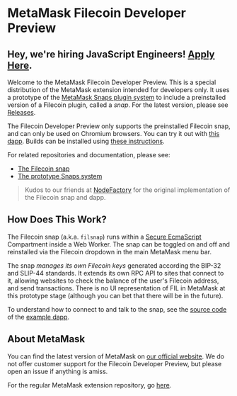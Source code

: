 # MetaMask Filecoin Developer Preview

## Hey, we're hiring JavaScript Engineers! [Apply Here](https://boards.greenhouse.io/consensys/jobs/2572388).

Welcome to the MetaMask Filecoin Developer Preview.
This is a special distribution of the MetaMask extension intended for developers only.
It uses a prototype of the [MetaMask Snaps plugin system](https://medium.com/metamask/introducing-the-next-evolution-of-the-web3-wallet-4abdf801a4ee) to include a preinstalled version of a Filecoin plugin, called a _snap_.
For the latest version, please see [Releases](https://github.com/MetaMask/metamask-extension/releases).

The Filecoin Developer Preview only supports the preinstalled Filecoin snap, and can only be used on Chromium browsers.
You can try it out with [this dapp](https://metamask.github.io/filsnap).
Builds can be installed using [these instructions](./docs/add-to-chrome.md).

For related repositories and documentation, please see:

- [The Filecoin snap](https://github.com/MetaMask/filsnap/tree/master/packages/snap)
- [The prototype Snaps system](https://github.com/MetaMask/snaps-skunkworks)

> Kudos to our friends at [NodeFactory](https://github.com/NodeFactoryIo) for the original implementation of the Filecoin snap and dapp.

## How Does This Work?

The Filecoin snap (a.k.a. `filsnap`) runs within a [Secure EcmaScript](https://github.com/endojs/endo/tree/master/packages/ses) Compartment inside a Web Worker.
The snap can be toggled on and off and reinstalled via the Filecoin dropdown in the main MetaMask menu bar.

The snap _manages its own Filecoin keys_ generated according the BIP-32 and SLIP-44 standards.
It extends its own RPC API to sites that connect to it, allowing websites to check the balance of the user's Filecoin address, and send transactions.
There is no UI representation of FIL in MetaMask at this prototype stage (although you can bet that there will be in the future).

To understand how to connect to and talk to the snap, see the [source code](https://github.com/MetaMask/filsnap/blob/00db7483afb686545aefe00d244d5eedca78918d/packages/adapter/src/index.ts/#L46-L53) of the [example dapp](https://metamask.github.io/filsnap).

## About MetaMask

You can find the latest version of MetaMask on [our official website](https://metamask.io/).
We do not offer customer support for the Filecoin Developer Preview, but please open an issue if anything is amiss.

For the regular MetaMask extension repository, go [here](https://github.com/MetaMask/metamask-extension).
